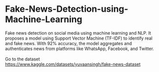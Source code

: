 # Fake-News-Detection-using-Machine-Learning
Fake news detection on social media using machine learning and NLP. It proposes a model using Support Vector Machine (TF-IDF) to identify real and fake news. With 92% accuracy, the model aggregates and authenticates news from platforms like WhatsApp, Facebook, and Twitter.
<br>
<br>
Go to the dataset
<br>
https://www.kaggle.com/datasets/yuvaansingh/fake-news-dataset
